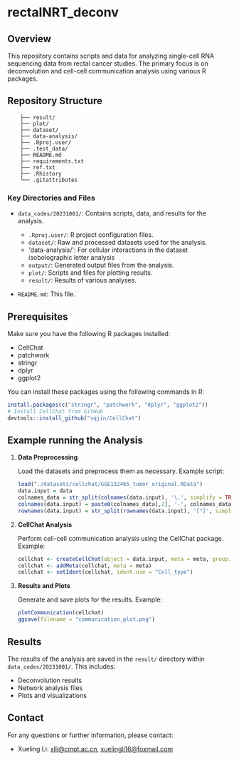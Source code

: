 
# rectalNRT_deconv

## Overview

This repository contains scripts and data for analyzing single-cell RNA sequencing data from rectal cancer studies. The primary focus is on deconvolution and cell-cell communication analysis using various R packages.

## Repository Structure

```
    ├── result/
    ├── plot/
    ├── dataset/
    ├── data-analysis/
    ├── .Rproj.user/
    ├── .test_data/
    ├── README.md
    ├── requirements.txt
    ├── ref.txt
    ├── .Rhistory
    └── .gitattributes
```

### Key Directories and Files

- `data_codes/20231001/`: Contains scripts, data, and results for the analysis.
  - `.Rproj.user/`: R project configuration files.
  - `dataset/`: Raw and processed datasets used for the analysis.
  - 'data-analysis/': For cellular interactions in the dataset isobolographic letter analysis
  - `output/`: Generated output files from the analysis.
  - `plot/`: Scripts and files for plotting results.
  - `result/`: Results of various analyses.

- `README.md`: This file.

## Prerequisites

Make sure you have the following R packages installed:
- CellChat
- patchwork
- stringr
- dplyr
- ggplot2

You can install these packages using the following commands in R:
```R
install.packages(c("stringr", "patchwork", "dplyr", "ggplot2"))
# Install CellChat from GitHub
devtools::install_github("sqjin/CellChat")
```

## Example running the Analysis

1. **Data Preprocessing**

   Load the datasets and preprocess them as necessary. Example script:
   ```R
   load("./datasets/cellchat/GSE132465_tumor_original.RData")
   data.input = data
   colnames_data = str_split(colnames(data.input), '\.', simplify = TRUE)
   colnames(data.input) = paste0(colnames_data[,2], '-', colnames_data[,3])
   rownames(data.input) = str_split(rownames(data.input), '["]', simplify = TRUE)[,2]
   ```

2. **CellChat Analysis**

   Perform cell-cell communication analysis using the CellChat package. Example:
   ```R
   cellchat <- createCellChat(object = data.input, meta = meta, group.by = "Cell_type")
   cellchat <- addMeta(cellchat, meta = meta)
   cellchat <- setIdent(cellchat, ident.use = "Cell_type")
   ```

3. **Results and Plots**

   Generate and save plots for the results. Example:
   ```R
   plotCommunication(cellchat)
   ggsave(filename = "communication_plot.png")
   ```

## Results

The results of the analysis are saved in the `result/` directory within `data_codes/20231001/`. This includes:
- Deconvolution results
- Network analysis files
- Plots and visualizations

## Contact

For any questions or further information, please contact:
- Xueling Li: xlli@cmpt.ac.cn, xuelingli16@foxmail.com
